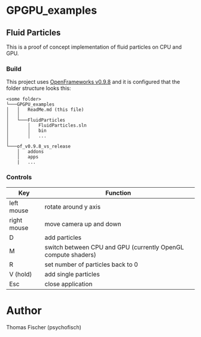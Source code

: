 # GPGPU_examples

## Fluid Particles
This is a proof of concept implementation of fluid particles on CPU and GPU.

### Build
This project uses [OpenFrameworks v0.9.8](http://openframeworks.cc/versions/v0.9.8/of_v0.9.8_vs_release.zip) and it is configured that the folder structure looks this:
```
<some folder>
└───GPGPU_examples
│   │   ReadMe.md (this file)
│   │
│   └───FluidParticles
│       │   FluidParticles.sln
│       │   bin
│       │   ...
│   
└───of_v0.9.8_vs_release
    │   addons
    │   apps
    |   ...
```

### Controls
| Key        | Function         
| ---------- |-------------|
| left mouse | rotate around y axis |
| right mouse | move camera up and down |
| D | add particles |
| M | switch between CPU and GPU (currently OpenGL compute shaders) |
| R | set number of particles back to 0 |
| V (hold) | add single particles |
| Esc | close application |

# Author
Thomas Fischer (psychofisch)
